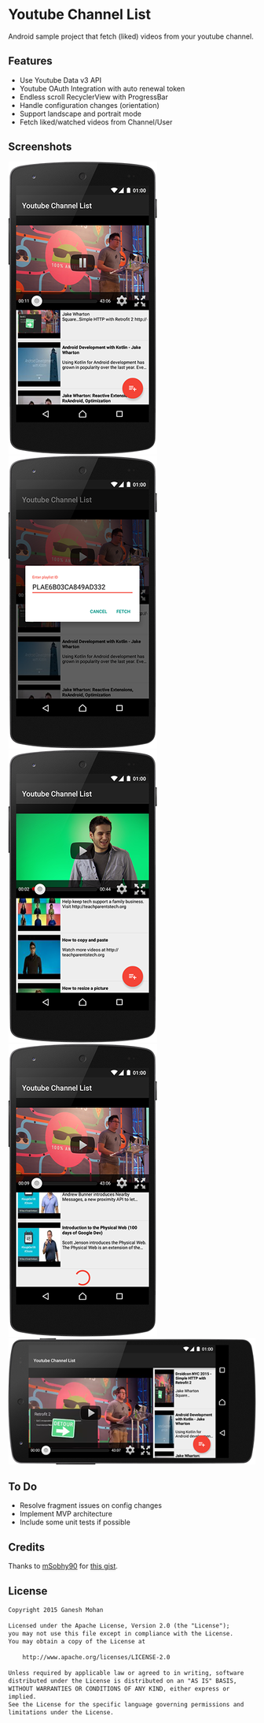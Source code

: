 Youtube Channel List
====================

Android sample project that fetch (liked) videos from your youtube channel.

Features
--------

* Use Youtube Data v3 API 
* Youtube OAuth Integration with auto renewal token
* Endless scroll RecyclerView with ProgressBar
* Handle configuration changes (orientation)
* Support landscape and portrait mode
* Fetch liked/watched videos from Channel/User

Screenshots
-----------

![Screenshot 1](/art/01.png) ![Screenshot 2](/art/02.png)
![Screenshot 3](/art/03.png) ![Screenshot 4](/art/04.png)
![Screenshot 5](/art/05.png)

To Do
-----

* Resolve fragment issues on config changes
* Implement MVP architecture 
* Include some unit tests if possible

Credits
-------

Thanks to [mSobhy90](https://github.com/mSobhy90) for [this gist](https://gist.github.com/mSobhy90/cf7fa98803a0d7716a4a).

License
-------

    Copyright 2015 Ganesh Mohan

    Licensed under the Apache License, Version 2.0 (the "License");
    you may not use this file except in compliance with the License.
    You may obtain a copy of the License at

        http://www.apache.org/licenses/LICENSE-2.0

    Unless required by applicable law or agreed to in writing, software
    distributed under the License is distributed on an "AS IS" BASIS,
    WITHOUT WARRANTIES OR CONDITIONS OF ANY KIND, either express or implied.
    See the License for the specific language governing permissions and
    limitations under the License.
